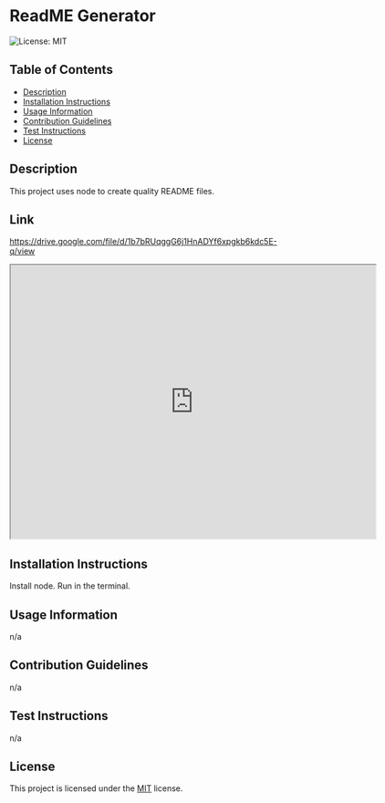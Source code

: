 # ReadME Generator

![License: MIT](https://img.shields.io/badge/License-MIT-blue.svg)

## Table of Contents
- [Description](#description)
- [Installation Instructions](#installation-instructions)
- [Usage Information](#usage-information)
- [Contribution Guidelines](#contribution-guidelines)
- [Test Instructions](#test-instructions)
- [License](#license)

## Description
This project uses node to create quality README files.

## Link
https://drive.google.com/file/d/1b7bRUqggG6j1HnADYf6xpgkb6kdc5E-q/view

<iframe src="https://drive.google.com/file/d/1b7bRUqggG6j1HnADYf6xpgkb6kdc5E-q/preview" width="640" height="480"></iframe>

## Installation Instructions
Install node. Run <node index> in the terminal.

## Usage Information
n/a

## Contribution Guidelines
n/a

## Test Instructions
n/a


## License

This project is licensed under the [MIT](https://opensource.org/licenses/MIT) license.


